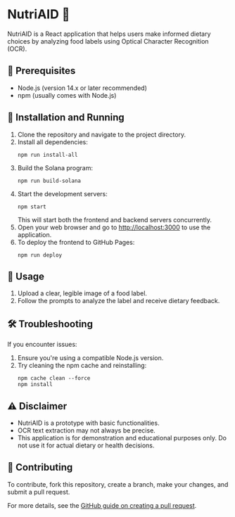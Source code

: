 <!DOCTYPE html>
<html lang="en">
<head>
    <meta charset="UTF-8">
    <meta name="viewport" content="width=device-width, initial-scale=1.0">
</head>
<body>

<h1>NutriAID 🍏</h1>

<p>NutriAID is a React application that helps users make informed dietary choices by analyzing food labels using Optical Character Recognition (OCR).</p>

<h2>🔧 Prerequisites</h2>
<ul>
    <li>Node.js (version 14.x or later recommended)</li>
    <li>npm (usually comes with Node.js)</li>
</ul>

<h2>🚀 Installation and Running</h2>
<ol>
    <li>Clone the repository and navigate to the project directory.</li>
    <li>Install all dependencies:
        <pre><code>npm run install-all</code></pre>
    </li>
    <li>Build the Solana program:
        <pre><code>npm run build-solana</code></pre>
    </li>
    <li>Start the development servers:
        <pre><code>npm start</code></pre>
        This will start both the frontend and backend servers concurrently.
    </li>
    <li>Open your web browser and go to <a href="http://localhost:3000">http://localhost:3000</a> to use the application.</li>
    <li>To deploy the frontend to GitHub Pages:
        <pre><code>npm run deploy</code></pre>
    </li>
</ol>

<h2>🥗 Usage</h2>
<ol>
    <li>Upload a clear, legible image of a food label.</li>
    <li>Follow the prompts to analyze the label and receive dietary feedback.</li>
</ol>

<h2>🛠️ Troubleshooting</h2>
<p>If you encounter issues:</p>
<ol>
    <li>Ensure you're using a compatible Node.js version.</li>
    <li>Try cleaning the npm cache and reinstalling:
        <pre><code>npm cache clean --force
npm install</code></pre>
    </li>
</ol>

<h2>⚠️ Disclaimer</h2>
<ul>
    <li>NutriAID is a prototype with basic functionalities.</li>
    <li>OCR text extraction may not always be precise.</li>
    <li>This application is for demonstration and educational purposes only. Do not use it for actual dietary or health decisions.</li>
</ul>

<h2>🤝 Contributing</h2>
<p>To contribute, fork this repository, create a branch, make your changes, and submit a pull request.</p>
<p>For more details, see the <a href="https://help.github.com/en/github/collaborating-with-issues-and-pull-requests/creating-a-pull-request">GitHub guide on creating a pull request</a>.</p>

</body>
</html>
